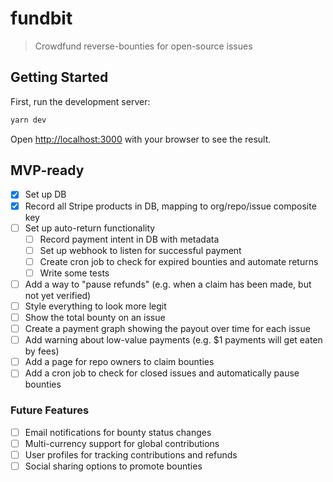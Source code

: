 # fundbit

> Crowdfund reverse-bounties for open-source issues

## Getting Started

First, run the development server:

```bash
yarn dev
```

Open [http://localhost:3000](http://localhost:3000) with your browser to see the result.

## MVP-ready

- [x] Set up DB
- [x] Record all Stripe products in DB, mapping to org/repo/issue composite key
- [ ] Set up auto-return functionality
  - [ ] Record payment intent in DB with metadata
  - [ ] Set up webhook to listen for successful payment
  - [ ] Create cron job to check for expired bounties and automate returns
  - [ ] Write some tests
- [ ] Add a way to "pause refunds" (e.g. when a claim has been made, but not yet verified)
- [ ] Style everything to look more legit
- [ ] Show the total bounty on an issue
- [ ] Create a payment graph showing the payout over time for each issue
- [ ] Add warning about low-value payments (e.g. $1 payments will get eaten by fees)
- [ ] Add a page for repo owners to claim bounties
- [ ] Add a cron job to check for closed issues and automatically pause bounties

### Future Features

- [ ] Email notifications for bounty status changes
- [ ] Multi-currency support for global contributions
- [ ] User profiles for tracking contributions and refunds
- [ ] Social sharing options to promote bounties
